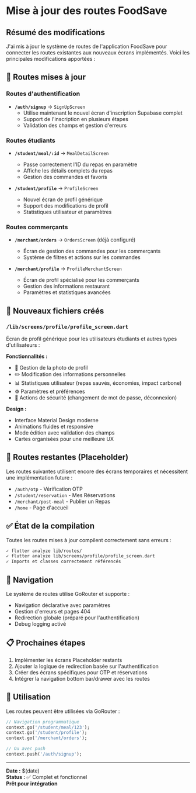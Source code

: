 # Mise à jour des routes FoodSave

## Résumé des modifications

J'ai mis à jour le système de routes de l'application FoodSave pour connecter les routes existantes aux nouveaux écrans implémentés. Voici les principales modifications apportées :

## 🔄 Routes mises à jour

### Routes d'authentification

- **`/auth/signup`** → `SignUpScreen`
  - Utilise maintenant le nouvel écran d'inscription Supabase complet
  - Support de l'inscription en plusieurs étapes
  - Validation des champs et gestion d'erreurs

### Routes étudiants

- **`/student/meal/:id`** → `MealDetailScreen`
  - Passe correctement l'ID du repas en paramètre
  - Affiche les détails complets du repas
  - Gestion des commandes et favoris

- **`/student/profile`** → `ProfileScreen`
  - Nouvel écran de profil générique
  - Support des modifications de profil
  - Statistiques utilisateur et paramètres

### Routes commerçants

- **`/merchant/orders`** → `OrdersScreen` (déjà configuré)
  - Écran de gestion des commandes pour les commerçants
  - Système de filtres et actions sur les commandes

- **`/merchant/profile`** → `ProfileMerchantScreen`
  - Écran de profil spécialisé pour les commerçants
  - Gestion des informations restaurant
  - Paramètres et statistiques avancées

## 📁 Nouveaux fichiers créés

### `/lib/screens/profile/profile_screen.dart`
Écran de profil générique pour les utilisateurs étudiants et autres types d'utilisateurs :

**Fonctionnalités :**
- 📸 Gestion de la photo de profil
- ✏️ Modification des informations personnelles
- 📊 Statistiques utilisateur (repas sauvés, économies, impact carbone)
- ⚙️ Paramètres et préférences
- 🔐 Actions de sécurité (changement de mot de passe, déconnexion)

**Design :**
- Interface Material Design moderne
- Animations fluides et responsive
- Mode édition avec validation des champs
- Cartes organisées pour une meilleure UX

## 🎯 Routes restantes (Placeholder)

Les routes suivantes utilisent encore des écrans temporaires et nécessitent une implémentation future :

- `/auth/otp` - Vérification OTP
- `/student/reservation` - Mes Réservations 
- `/merchant/post-meal` - Publier un Repas
- `/home` - Page d'accueil

## ✅ État de la compilation

Toutes les routes mises à jour compilent correctement sans erreurs :

```bash
✓ flutter analyze lib/routes/
✓ flutter analyze lib/screens/profile/profile_screen.dart
✓ Imports et classes correctement référencés
```

## 🚀 Navigation

Le système de routes utilise GoRouter et supporte :
- Navigation déclarative avec paramètres
- Gestion d'erreurs et pages 404
- Redirection globale (préparé pour l'authentification)
- Debug logging activé

## 📋 Prochaines étapes

1. Implémenter les écrans Placeholder restants
2. Ajouter la logique de redirection basée sur l'authentification
3. Créer des écrans spécifiques pour OTP et réservations
4. Intégrer la navigation bottom bar/drawer avec les routes

## 🔧 Utilisation

Les routes peuvent être utilisées via GoRouter :

```dart
// Navigation programmatique
context.go('/student/meal/123');
context.go('/student/profile');
context.go('/merchant/orders');

// Ou avec push
context.push('/auth/signup');
```

---

**Date :** $(date)  
**Status :** ✅ Complet et fonctionnel  
**Prêt pour intégration**